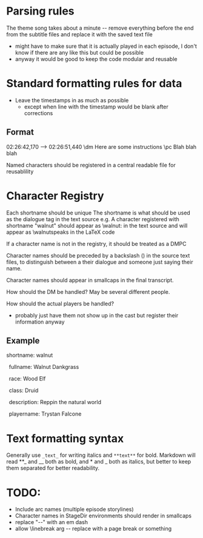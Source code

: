 # Parsing rules

The theme song takes about a minute -- remove everything before the end from the subtitle files and replace it with the saved text file

- might have to make sure that it is actually played in each episode, I don't know if there are any like this but could be possible
- anyway it would be good to keep the code modular and reusable

# Standard formatting rules for data

- Leave the timestamps in as much as possible
  - except when line with the timestamp would be blank after corrections

## Format

02:26:42,170 --> 02:26:51,440
\dm Here are some instructions
\pc Blah blah blah

Named characters should be registered in a central readable file for reusablility

# Character Registry

Each shortname should be unique
The shortname is what should be used as the dialogue tag in the text source
e.g. A character registered with shortname "walnut" should appear as \walnut: in the text source and will appear as \walnutspeaks in the LaTeX code

If a character name is not in the registry, it should be treated as a DMPC

Character names should be preceded by a backslash (\) in the source text files, to distinguish between a their dialogue and someone just saying their name.

Character names should appear in smallcaps in the final transcript.

How should the DM be handled? May be several different people.

How should the actual players be handled?

- probably just have them not show up in the cast but register their information anyway

## Example

shortname: walnut

&ensp;fullname: Walnut Dankgrass

&ensp;race: Wood Elf

&ensp;class: Druid

&ensp;description: Reppin the natural world

&ensp;playername: Trystan Falcone

# Text formatting syntax

Generally use `_text_` for writing italics and `**text**` for bold. Markdown will read \*\*\_ and \_\_ both as bold, and \* and \_ both as italics, but better to keep them separated for better readability.

# TODO:

- Include arc names (multiple episode storylines)
- Character names in StageDir environments should render in smallcaps
- replace "--" with an em dash
- allow \linebreak arg -- replace with a page break or something
